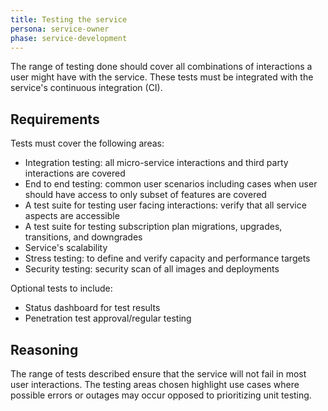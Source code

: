 ```yaml
---
title: Testing the service
persona: service-owner
phase: service-development
---
```


The range of testing done should cover all combinations of interactions a user might have with the service. These tests must be integrated with the
service's continuous integration (CI).


## Requirements

Tests must cover the following areas:
- Integration testing: all micro-service interactions and third party interactions are covered
- End to end testing: common user scenarios including cases when user should have access to only subset of features are covered
- A test suite for testing user facing interactions: verify that all service aspects are accessible
- A test suite for testing subscription plan migrations, upgrades, transitions, and downgrades
- Service's scalability
- Stress testing: to define and verify capacity and performance targets
- Security testing: security scan of all images and deployments

Optional tests to include:
- Status dashboard for test results
- Penetration test approval/regular testing


## Reasoning

The range of tests described ensure that the service will not fail in most user interactions. The testing areas chosen highlight use cases where
possible errors or outages may occur opposed to prioritizing unit testing.
